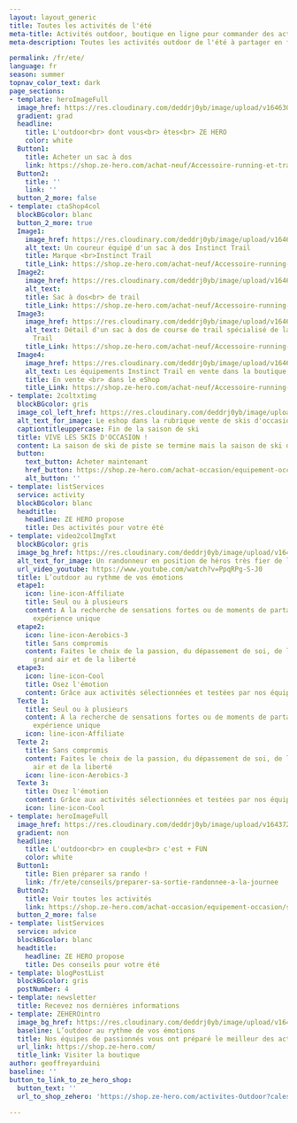 ```yaml
---
layout: layout_generic
title: Toutes les activités de l'été
meta-title: Activités outdoor, boutique en ligne pour commander des activités de plein air d'été
meta-description: Toutes les activités outdoor de l'été à partager en famille ou entre amis où que vous soyez en France et quelque soit votre niveau

permalink: /fr/ete/
language: fr
season: summer
topnav_color_text: dark
page_sections:
- template: heroImageFull
  image_href: https://res.cloudinary.com/deddrj0yb/image/upload/v1646301600/website/summer/toomas-tartes-Yizrl9N_eDA-unsplash_rii358.jpg
  gradient: grad
  headline:
    title: L'outdoor<br> dont vous<br> êtes<br> ZE HERO
    color: white
  Button1:
    title: Acheter un sac à dos
    link: https://shop.ze-hero.com/achat-neuf/Accessoire-running-et-trail/Sac-et-Sac-%C3%A0-dos-running
  Button2:
    title: ''
    link: ''
  button_2_more: false
- template: ctaShop4col
  blockBGcolor: blanc
  button_2_more: true
  Image1:
    image_href: https://res.cloudinary.com/deddrj0yb/image/upload/v1646751094/website/Instinct%20Trail/Instinct_trail_homme_collection_wbzqdp.webp
    alt_text: Un coureur équipé d'un sac à dos Instinct Trail
    title: Marque <br>Instinct Trail
    title_Link: https://shop.ze-hero.com/achat-neuf/Accessoire-running-et-trail/Sac-et-Sac-%C3%A0-dos-running
  Image2:
    image_href: https://res.cloudinary.com/deddrj0yb/image/upload/v1646751107/website/Instinct%20Trail/Instinct_trail_femme_collection_hrqsxb.webp
    alt_text: 
    title: Sac à dos<br> de trail
    title_Link: https://shop.ze-hero.com/achat-neuf/Accessoire-running-et-trail/Sac-et-Sac-%C3%A0-dos-running
  Image3:
    image_href: https://res.cloudinary.com/deddrj0yb/image/upload/v1646750262/website/Instinct%20Trail/Instinct_trail_accessoires_pccxqg.webp
    alt_text: Détail d'un sac à dos de course de trail spécialisé de la marque Instinct
      Trail
    title_Link: https://shop.ze-hero.com/achat-neuf/Accessoire-running-et-trail/Sac-et-Sac-%C3%A0-dos-running
  Image4:
    image_href: https://res.cloudinary.com/deddrj0yb/image/upload/v1646751112/website/Instinct%20Trail/Instinct_trail_collection_pbjwti.webp
    alt_text: Les équipements Instinct Trail en vente dans la boutique ZE HERO
    title: En vente <br> dans le eShop
    title_Link: https://shop.ze-hero.com/achat-neuf/Accessoire-running-et-trail/Sac-et-Sac-%C3%A0-dos-running
- template: 2coltxtimg
  blockBGcolor: gris
  image_col_left_href: https://res.cloudinary.com/deddrj0yb/image/upload/v1645804153/website/winter/PXL_20201219_101906679_tuwz64.jpg
  alt_text_for_image: Le eshop dans la rubrique vente de skis d'occasion
  captiontitleuppercase: Fin de la saison de ski
  title: VIVE LES SKIS D'OCCASION !
  content: La saison de ski de piste se termine mais la saison de ski de randonnée démarre seulement. Nous avons des skis d'occasion qui vous tendent les bras. Que vous cherchiez à tester une pratique ou à offrir des skis, acheter des skis d'occasion est une excellente idée pour éviter le consumérisme.
  button:
    text_button: Acheter maintenant
    href_button: https://shop.ze-hero.com/achat-occasion/equipement-occasion/ski-occasion
    alt_button: ''
- template: listServices
  service: activity
  blockBGcolor: blanc
  headtitle:
    headline: ZE HERO propose
    title: Des activités pour votre été
- template: video2colImgTxt
  blockBGcolor: gris
  image_bg_href: https://res.cloudinary.com/deddrj0yb/image/upload/v1643816166/website/summer/japheth-mast-Ls3yexjyRpk-unsplash_uxxrwp.jpg
  alt_text_for_image: Un randonneur en position de héros très fier de lui
  url_video_youtube: https://www.youtube.com/watch?v=PpqRPg-S-J0
  title: L’outdoor au rythme de vos émotions
  etape1:
    icon: line-icon-Affiliate
    title: Seul ou à plusieurs
    content: A la recherche de sensations fortes ou de moments de partage, vivez une
      expérience unique
  etape2:
    icon: line-icon-Aerobics-3
    title: Sans compromis
    content: Faites le choix de la passion, du dépassement de soi, de la fierté, du
      grand air et de la liberté
  etape3:
    icon: line-icon-Cool
    title: Osez l'émotion
    content: Grâce aux activités sélectionnées et testées par nos équipes professionnelles
  Texte 1:
    title: Seul ou à plusieurs
    content: A la recherche de sensations fortes ou de moments de partage, vivez une
      expérience unique
    icon: line-icon-Affiliate
  Texte 2:
    title: Sans compromis
    content: Faites le choix de la passion, du dépassement de soi, de la fierté, du       grand
      air et de la liberté
    icon: line-icon-Aerobics-3
  Texte 3:
    title: Osez l'émotion
    content: Grâce aux activités sélectionnées et testées par nos équipes professionnelles
    icon: line-icon-Cool
- template: heroImageFull
  image_href: https://res.cloudinary.com/deddrj0yb/image/upload/v1643722536/website/summer/krakenimages-5HsCIUSeq7Q-unsplash_fcnhy8.jpg
  gradient: non
  headline:
    title: L'outdoor<br> en couple<br> c'est + FUN
    color: white
  Button1:
    title: Bien préparer sa rando !
    link: /fr/ete/conseils/preparer-sa-sortie-randonnee-a-la-journee
  Button2:
    title: Voir toutes les activités
    link: https://shop.ze-hero.com/achat-occasion/equipement-occasion/ski-occasion
  button_2_more: false
- template: listServices
  service: advice
  blockBGcolor: blanc
  headtitle:
    headline: ZE HERO propose
    title: Des conseils pour votre été
- template: blogPostList
  blockBGcolor: gris
  postNumber: 4
- template: newsletter
  title: Recevez nos dernières informations
- template: ZEHEROintro
  image_bg_href: https://res.cloudinary.com/deddrj0yb/image/upload/v1645714273/groupe/montblanc-escalade/logo/bandeau-zehero-marchand_rvjdy1.png
  baseline: L’outdoor au rythme de vos émotions
  title: Nos équipes de passionnés vous ont préparé le meilleur des activités outdoor
  url_link: https://shop.ze-hero.com/
  title_link: Visiter la boutique
author: geoffreyarduini
baseline: ''
button_to_link_to_ze_hero_shop:
  button_text: ''
  url_to_shop_zehero: 'https://shop.ze-hero.com/activites-Outdoor?calessonstype=all&catypegenderlistsummer=all&calessonsactivitytype=Canyoning&start-date='

---
```

